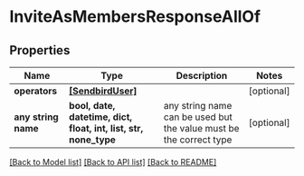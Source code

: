 # InviteAsMembersResponseAllOf


## Properties
Name | Type | Description | Notes
------------ | ------------- | ------------- | -------------
**operators** | [**[SendbirdUser]**](SendbirdUser.md) |  | [optional] 
**any string name** | **bool, date, datetime, dict, float, int, list, str, none_type** | any string name can be used but the value must be the correct type | [optional]

[[Back to Model list]](../README.md#documentation-for-models) [[Back to API list]](../README.md#documentation-for-api-endpoints) [[Back to README]](../README.md)


